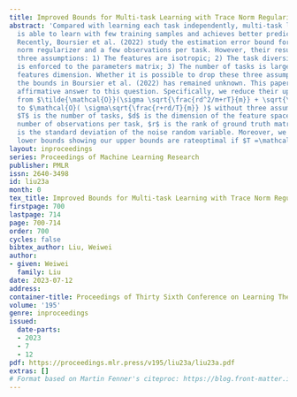 ```yaml
---
title: Improved Bounds for Multi-task Learning with Trace Norm Regularization
abstract: 'Compared with learning each task independently, multi-task learning (MTL)
  is able to learn with few training samples and achieves better prediction performance.
  Recently, Boursier et al. (2022) study the estimation error bound for MTL with trace
  norm regularizer and a few observations per task. However, their results rely on
  three assumptions: 1) The features are isotropic; 2) The task diversity assumption
  is enforced to the parameters matrix; 3) The number of tasks is larger than the
  features dimension. Whether it is possible to drop these three assumptions and improve
  the bounds in Boursier et al. (2022) has remained unknown. This paper provides an
  affirmative answer to this question. Specifically, we reduce their upper bounds
  from $\tilde{\mathcal{O}}(\sigma \sqrt{\frac{rd^2/m+rT}{m}} + \sqrt{\frac{rd^2/m+rdT/m}{m}})$
  to $\mathcal{O}( \sigma\sqrt{\frac{r+rd/T}{m}} )$ without three assumptions, where
  $T$ is the number of tasks, $d$ is the dimension of the feature space, $m$ is the
  number of observations per task, $r$ is the rank of ground truth matrix, $\sigma$
  is the standard deviation of the noise random variable. Moreover, we provide minimax
  lower bounds showing our upper bounds are rateoptimal if $T =\mathcal{O}(d)$.'
layout: inproceedings
series: Proceedings of Machine Learning Research
publisher: PMLR
issn: 2640-3498
id: liu23a
month: 0
tex_title: Improved Bounds for Multi-task Learning with Trace Norm Regularization
firstpage: 700
lastpage: 714
page: 700-714
order: 700
cycles: false
bibtex_author: Liu, Weiwei
author:
- given: Weiwei
  family: Liu
date: 2023-07-12
address: 
container-title: Proceedings of Thirty Sixth Conference on Learning Theory
volume: '195'
genre: inproceedings
issued:
  date-parts:
  - 2023
  - 7
  - 12
pdf: https://proceedings.mlr.press/v195/liu23a/liu23a.pdf
extras: []
# Format based on Martin Fenner's citeproc: https://blog.front-matter.io/posts/citeproc-yaml-for-bibliographies/
---
```

